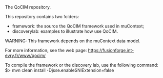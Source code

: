 The QoCIM repository.

This repository contains two folders:
 * framework: the source the QoCIM framework used in muContext;
 * discoverylab: examples to illustrate how use QoCIM.

WARNING: This framework depends on the muContext data model.

For more information, see the web page: https://fusionforge.int-evry.fr/www/qocim/

To compile the framework or the discovery lab, use the following command: 
 $> mvn clean install -Djsse.enableSNIExtension=false
